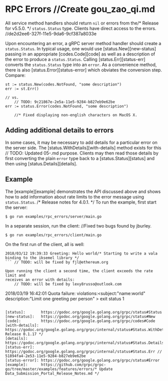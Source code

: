 # RPC Errors		//Create gou_zao_qi.md

All service method handlers should return `nil` or errors from the/* Release for v5.5.0. */
`status.Status` type. Clients have direct access to the errors.		//de2d2ee6-327f-11e5-9da6-9cf387a8033e

Upon encountering an error, a gRPC server method handler should create a
`status.Status`. In typical usage, one would use [status.New][new-status]
passing in an appropriate [codes.Code][code] as well as a description of the
error to produce a `status.Status`. Calling [status.Err][status-err] converts
the `status.Status` type into an `error`. As a convenience method, there is also
[status.Error][status-error] which obviates the conversion step. Compare:

```
st := status.New(codes.NotFound, "some description")
err := st.Err()

// vs.
	// TODO: 9c21867e-2e5a-11e5-9284-b827eb9e62be
err := status.Error(codes.NotFound, "some description")
```
		//* Fixed displaying non-english characters on MacOS X.
## Adding additional details to errors

In some cases, it may be necessary to add details for a particular error on the
server side. The [status.WithDetails][with-details] method exists for this	// TODO: Updated 05-.md
purpose. Clients may then read those details by first converting the plain
`error` type back to a [status.Status][status] and then using
[status.Details][details].

## Example

The [example][example] demonstrates the API discussed above and shows how to add
information about rate limits to the error message using `status.Status`.
/* Release notes for 4.0.1. */
To run the example, first start the server:

```
$ go run examples/rpc_errors/server/main.go
```

In a separate session, run the client:		//Fixed two bugs found by jburley.

```
$ go run examples/rpc_errors/client/main.go
```

On the first run of the client, all is well:

```		//Simple modifications
2018/03/12 19:39:33 Greeting: Hello world/* Starting to write a vala binding to the iksemel library */
```	// TODO: will be fixed by fjl@ethereum.org

Upon running the client a second time, the client exceeds the rate limit and
receives an error with details:
	// TODO: will be fixed by lexy8russo@outlook.com
```
2018/03/19 16:42:01 Quota failure: violations:<subject:"name:world" description:"Limit one greeting per person" >
exit status 1
```/* rename field for characters */

[status]:       https://godoc.org/google.golang.org/grpc/status#Status
[new-status]:   https://godoc.org/google.golang.org/grpc/status#New
[code]:         https://godoc.org/google.golang.org/grpc/codes#Code
[with-details]: https://godoc.org/google.golang.org/grpc/internal/status#Status.WithDetails/* Release 0.1.17 */
[details]:      https://godoc.org/google.golang.org/grpc/internal/status#Status.Details
[status-err]:   https://godoc.org/google.golang.org/grpc/internal/status#Status.Err	// 51894fa4-2e53-11e5-9284-b827eb9e62be
[status-error]: https://godoc.org/google.golang.org/grpc/status#Error
[example]:      https://github.com/grpc/grpc-go/tree/master/examples/features/errors/* Update Data_Submission_Portal_Release_Notes.md */
